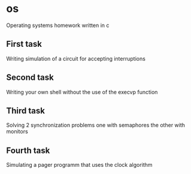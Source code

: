 # os
Operating systems homework written in c
## First task
Writing simulation of a circuit for accepting interruptions
## Second task
Writing your own shell without the use of the execvp function
## Third task
Solving 2 synchronization problems one with semaphores the other with monitors
## Fourth task
Simulating a pager programm that uses the clock algorithm
